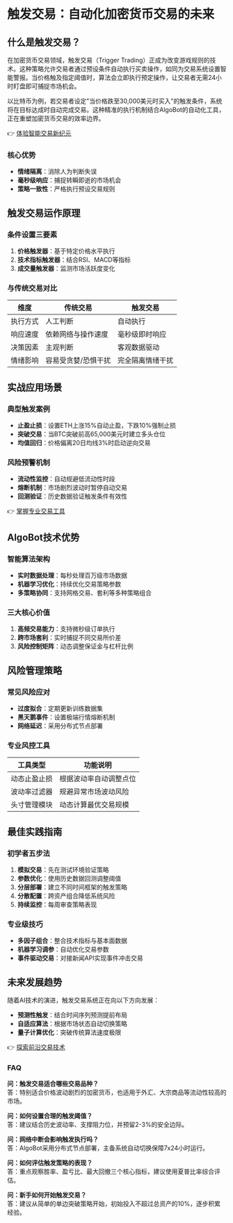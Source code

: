 # 触发交易：自动化加密货币交易的未来

## 什么是触发交易？

在加密货币交易领域，触发交易（Trigger Trading）正成为改变游戏规则的技术。这种策略允许交易者通过预设条件自动执行买卖操作，如同为交易系统设置智能警报。当价格触及指定阈值时，算法会立即执行预定操作，让交易者无需24小时盯盘即可捕捉市场机会。

以比特币为例，若交易者设定"当价格跌至30,000美元时买入"的触发条件，系统将在目标达成时自动完成交易。这种精准的执行机制结合AlgoBot的自动化工具，正在重塑加密货币交易的效率边界。

👉 [体验智能交易新纪元](https://bit.ly/okx_welcome)

### 核心优势
- **情绪隔离**：消除人为判断失误
- **毫秒级响应**：捕捉转瞬即逝的市场机会
- **策略一致性**：严格执行预设交易规则

## 触发交易运作原理

### 条件设置三要素
1. **价格触发器**：基于特定价格水平执行
2. **技术指标触发器**：结合RSI、MACD等指标
3. **成交量触发器**：监测市场活跃度变化

### 与传统交易对比

| 维度         | 传统交易               | 触发交易               |
|--------------|------------------------|------------------------|
| 执行方式     | 人工判断               | 自动执行               |
| 响应速度     | 依赖网络与操作速度     | 毫秒级即时响应         |
| 决策因素     | 主观判断               | 客观数据驱动           |
| 情绪影响     | 容易受贪婪/恐惧干扰    | 完全隔离情绪干扰       |

## 实战应用场景

### 典型触发案例
- **止盈止损**：设置ETH上涨15%自动止盈，下跌10%强制止损
- **突破交易**：当BTC突破前高65,000美元时建立多头仓位
- **均值回归**：价格偏离20日均线3%时启动逆向交易

### 风险预警机制
- **流动性监控**：自动规避低流动性时段
- **熔断机制**：市场剧烈波动时暂停自动交易
- **回测验证**：历史数据验证触发条件有效性

👉 [掌握专业交易工具](https://bit.ly/okx_welcome)

## AlgoBot技术优势

### 智能算法架构
- **实时数据处理**：每秒处理百万级市场数据
- **机器学习优化**：持续优化交易策略参数
- **多策略协同**：支持网格交易、套利等多种策略组合

### 三大核心价值
1. **高频交易能力**：支持微秒级订单执行
2. **跨市场套利**：实时捕捉不同交易所价差
3. **风险控制矩阵**：动态调整保证金与杠杆比例

## 风险管理策略

### 常见风险应对
- **过度拟合**：定期更新训练数据集
- **黑天鹅事件**：设置极端行情熔断机制
- **网络延迟**：采用分布式节点部署

### 专业风控工具
| 工具类型       | 功能说明                     |
|----------------|------------------------------|
| 动态止盈止损   | 根据波动率自动调整点位       |
| 波动率过滤器   | 规避异常市场波动风险         |
| 头寸管理模块   | 动态计算最优交易规模         |

## 最佳实践指南

### 初学者五步法
1. **模拟交易**：先在测试环境验证策略
2. **参数优化**：使用历史数据回测调整阈值
3. **分层部署**：建立不同时间框架的触发策略
4. **分散配置**：跨资产组合降低系统风险
5. **持续监控**：每周审查策略表现

### 专业级技巧
- **多因子组合**：整合技术指标与基本面数据
- **机器学习调参**：自动优化交易参数
- **事件驱动交易**：对接新闻API实现事件冲击交易

## 未来发展趋势

随着AI技术的演进，触发交易系统正在向以下方向发展：
- **预测性触发**：结合时间序列预测提前布局
- **自适应算法**：根据市场状态自动切换策略
- **量子计算优化**：突破传统算法速度极限

👉 [探索前沿交易技术](https://bit.ly/okx_welcome)

### FAQ

**问：触发交易适合哪些交易品种？**  
答：特别适合价格波动剧烈的加密货币，也适用于外汇、大宗商品等流动性较高的市场。

**问：如何设置合理的触发阈值？**  
答：建议结合历史波动率、支撑阻力位，并预留2-3%的安全边际。

**问：网络中断会影响触发执行吗？**  
答：AlgoBot采用分布式节点部署，主备系统自动切换保障7x24小时运行。

**问：如何评估触发策略的表现？**  
答：重点观察胜率、盈亏比、最大回撤三个核心指标，建议使用夏普比率综合评估。

**问：新手如何开始触发交易？**  
答：建议从简单的单边突破策略开始，初始投入不超过总资产的10%，逐步积累经验。